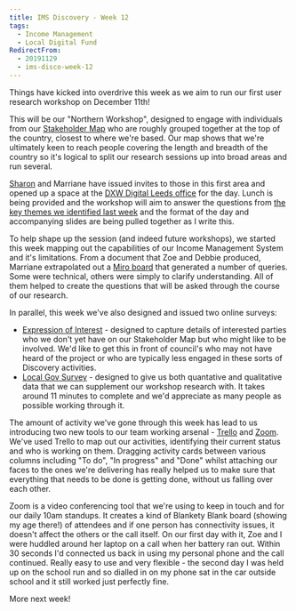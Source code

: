 ```yaml
---
title: IMS Discovery - Week 12
tags: 
  - Income Management
  - Local Digital Fund
RedirectFrom:
  - 20191129
  - ims-disco-week-12
---
```


Things have kicked into overdrive this week as we aim to run our first user research workshop on December 11th!

This will be our "Northern Workshop", designed to engage with individuals from our [Stakeholder Map](https://miro.com/app/board/o9J_kwYo6Ak=/) who are roughly grouped together at the top of the country, closest to where we're based. Our map shows that we're ultimately keen to reach people covering the length and breadth of the country so it's logical to split our research sessions up into broad areas and run several.

[Sharon](https://twitter.com/pixlz) and Marriane have issued invites to those in this first area and opened up a space at the [DXW Digital Leeds office](https://www.dxw.com/) for the day. Lunch is being provided and the workshop will aim to answer the questions from [the key themes we identified last week](/20191122) and the format of the day and accompanying slides are being pulled together as I write this.

To help shape up the session (and indeed future workshops), we started this week mapping out the capabilities of our Income Management System and it's limitations. From a document that Zoe and Debbie produced, Marriane extrapolated out a [Miro board](https://miro.com/app/board/o9J_kweacBY=/) that generated a number of queries. Some were technical, others were simply to clarify understanding. All of them helped to create the questions that will be asked through the course of our research.

In parallel, this week we've also designed and issued two online surveys:

* [Expression of Interest](https://forms.gle/Zx6cuVodTosFEH2x6) - designed to capture details of interested parties who we don't yet have on our Stakeholder Map but who might like to be involved. We'd like to get this in front of council's who may not have heard of the project or who are typically less engaged in these sorts of Discovery activities.
* [Local Gov Survey](https://www.surveymonkey.co.uk/r/BMBCIMS12) - designed to give us both quantative and qualitative data that we can supplement our workshop research with. It takes around 11 minutes to complete and we'd appreciate as many people as possible working through it.

The amount of activity we've gone through this week has lead to us introducing two new tools to our team working arsenal - [Trello](https://trello.com) and [Zoom](https://zoom.us). We've used Trello to map out our activities, identifying their current status and who is working on them. Dragging activity cards between various columns including "To do", "In progress" and "Done" whilst attaching our faces to the ones we're delivering has really helped us to make sure that everything that needs to be done is getting done, without us falling over each other. 

Zoom is a video conferencing tool that we're using to keep in touch and for our daily 10am standups. It creates a kind of Blankety Blank board (showing my age there!) of attendees and if one person has connectivity issues, it doesn't affect the others or the call itself. On our first day with it, Zoe and I were huddled around her laptop on a call when her battery ran out. Within 30 seconds I'd connected us back in using my personal phone and the call continued. Really easy to use and very flexible - the second day I was held up on the school run and so dialled in on my phone sat in the car outside school and it still worked just perfectly fine.

More next week!